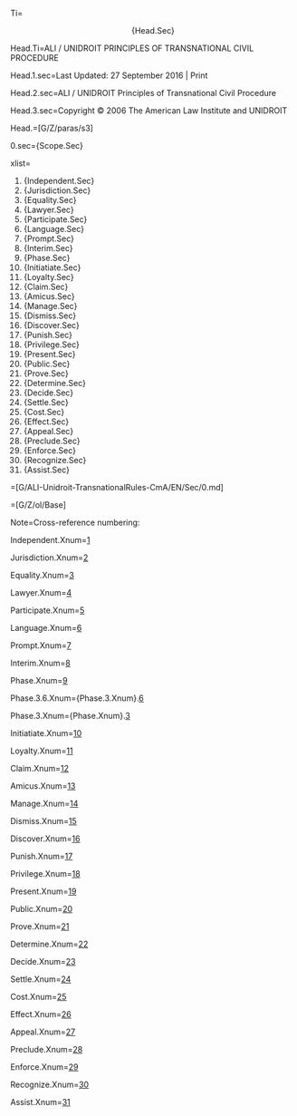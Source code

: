 Ti=<center>{Head.Sec}</center>

Head.Ti=ALI / UNIDROIT PRINCIPLES OF TRANSNATIONAL CIVIL PROCEDURE

Head.1.sec=Last Updated: 27 September 2016 | Print

Head.2.sec=ALI / UNIDROIT Principles of Transnational Civil Procedure

Head.3.sec=Copyright © 2006 The American Law Institute and UNIDROIT

Head.=[G/Z/paras/s3]

0.sec={Scope.Sec}

xlist=<ol><li>{Independent.Sec}<li>{Jurisdiction.Sec}<li>{Equality.Sec}<li>{Lawyer.Sec}<li>{Participate.Sec}<li>{Language.Sec}<li>{Prompt.Sec}<li>{Interim.Sec}<li>{Phase.Sec}<li>{Initiatiate.Sec}<li>{Loyalty.Sec}<li>{Claim.Sec}<li>{Amicus.Sec}<li>{Manage.Sec}<li>{Dismiss.Sec}<li>{Discover.Sec}<li>{Punish.Sec}<li>{Privilege.Sec}<li>{Present.Sec}<li>{Public.Sec}<li>{Prove.Sec}<li>{Determine.Sec}<li>{Decide.Sec}<li>{Settle.Sec}<li>{Cost.Sec}<li>{Effect.Sec}<li>{Appeal.Sec}<li>{Preclude.Sec}<li>{Enforce.Sec}<li>{Recognize.Sec}<li>{Assist.Sec}</ol>

=[G/ALI-Unidroit-TransnationalRules-CmA/EN/Sec/0.md]

=[G/Z/ol/Base]

Note=Cross-reference numbering:

Independent.Xnum=<a href='#Independent.Sec' class='xref'>1</a>

Jurisdiction.Xnum=<a href='#Jurisdiction.Sec' class='xref'>2</a>

Equality.Xnum=<a href='#Equality.Sec' class='xref'>3</a>

Lawyer.Xnum=<a href='#Lawyer.Sec' class='xref'>4</a>

Participate.Xnum=<a href='#Participate.Sec' class='xref'>5</a>

Language.Xnum=<a href='#Language.Sec' class='xref'>6</a>

Prompt.Xnum=<a href='#Prompt.Sec' class='xref'>7</a>

Interim.Xnum=<a href='#Interim.Sec' class='xref'>8</a>

Phase.Xnum=<a href='#Phase.Sec' class='xref'>9</a>

Phase.3.6.Xnum={Phase.3.Xnum}.<a href='#Phase.3.6.sec' class='xref'>6</a>

Phase.3.Xnum={Phase.Xnum}.<a href='#Phase.3.sec' class='xref'>3</a>

Initiatiate.Xnum=<a href='#Initiatiate.Sec' class='xref'>10</a>

Loyalty.Xnum=<a href='#Loyalty.Sec' class='xref'>11</a>

Claim.Xnum=<a href='#Claim.Sec' class='xref'>12</a>

Amicus.Xnum=<a href='#Amicus.Sec' class='xref'>13</a>

Manage.Xnum=<a href='#Manage.Sec' class='xref'>14</a>

Dismiss.Xnum=<a href='#Dismiss.Sec' class='xref'>15</a>

Discover.Xnum=<a href='#Discover.Sec' class='xref'>16</a>

Punish.Xnum=<a href='#Punish.Sec' class='xref'>17</a>

Privilege.Xnum=<a href='#Privilege.Sec' class='xref'>18</a>

Present.Xnum=<a href='#Present.Sec' class='xref'>19</a>

Public.Xnum=<a href='#Public.Sec' class='xref'>20</a>

Prove.Xnum=<a href='#Prove.Sec' class='xref'>21</a>

Determine.Xnum=<a href='#Determine.Sec' class='xref'>22</a>

Decide.Xnum=<a href='#Decide.Sec' class='xref'>23</a>

Settle.Xnum=<a href='#Settle.Sec' class='xref'>24</a>

Cost.Xnum=<a href='#Cost.Sec' class='xref'>25</a>

Effect.Xnum=<a href='#Effect.Sec' class='xref'>26</a>

Appeal.Xnum=<a href='#Appeal.Sec' class='xref'>27</a>

Preclude.Xnum=<a href='#Preclude.Sec' class='xref'>28</a>

Enforce.Xnum=<a href='#Enforce.Sec' class='xref'>29</a>

Recognize.Xnum=<a href='#Recognize.Sec' class='xref'>30</a>

Assist.Xnum=<a href='#Assist.Sec' class='xref'>31</a>
